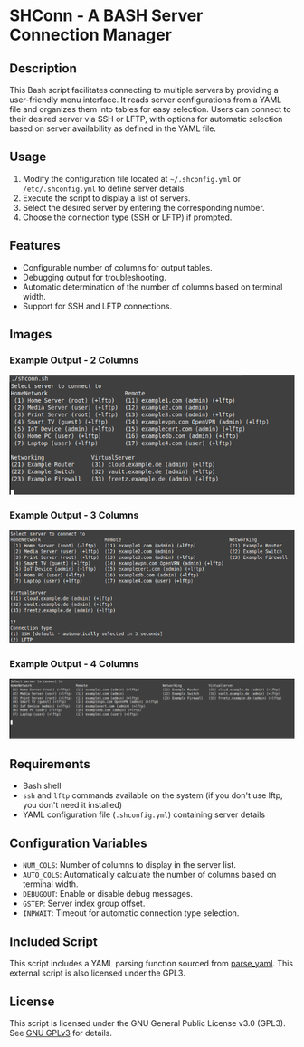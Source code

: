 # SHConn - A BASH Server Connection Manager

## Description
This Bash script facilitates connecting to multiple servers by providing a user-friendly menu interface. It reads server configurations from a YAML file and organizes them into tables for easy selection. Users can connect to their desired server via SSH or LFTP, with options for automatic selection based on server availability as defined in the YAML file.



## Usage
1. Modify the configuration file located at `~/.shconfig.yml` or `/etc/.shconfig.yml` to define server details.
2. Execute the script to display a list of servers.
3. Select the desired server by entering the corresponding number.
4. Choose the connection type (SSH or LFTP) if prompted.

## Features
- Configurable number of columns for output tables.
- Debugging output for troubleshooting.
- Automatic determination of the number of columns based on terminal width.
- Support for SSH and LFTP connections.

## Images
### Example Output - 2 Columns
![Example Output - 2 Columns](pics/example2col.png)

### Example Output - 3 Columns
![Example Output - 3 Columns](pics/example3col.png)

### Example Output - 4 Columns
![Example Output - 4 Columns](pics/example4col.png)


## Requirements
- Bash shell
- `ssh` and `lftp` commands available on the system (if you don't use lftp, you don't need it installed)
- YAML configuration file (`.shconfig.yml`) containing server details

## Configuration Variables
- `NUM_COLS`: Number of columns to display in the server list.
- `AUTO_COLS`: Automatically calculate the number of columns based on terminal width.
- `DEBUGOUT`: Enable or disable debug messages.
- `GSTEP`: Server index group offset.
- `INPWAIT`: Timeout for automatic connection type selection.

## Included Script
This script includes a YAML parsing function sourced from [parse_yaml](https://github.com/mrbaseman/parse_yaml.git). This external script is also licensed under the GPL3.

## License
This script is licensed under the GNU General Public License v3.0 (GPL3). See [GNU GPLv3](http://www.gnu.org/licenses/) for details.
